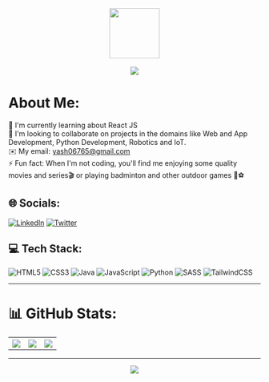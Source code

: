 <!-- [![An image of @yr1404's Holopin badges, which is a link to view their full Holopin profile](https://holopin.me/yr1404)](https://holopin.io/@yr1404)  -->

<div align="center">
  <img src="https://github.com/yr1404/yr1404/assets/106465753/2d130b5c-63a5-448e-9416-e04a28f9b1c2" width="100px"/>
</div>

<br/>

<div align="center">  
  <img src="https://readme-typing-svg.demolab.com?font=Fira+Code&size=25&pause=1000&color=185788&width=240&lines=Hello!+I+am+Yash" />
</div>

# About Me:
🔭 I'm currently learning about React JS
<br>
🤝 I'm looking to collaborate on projects in the domains like Web and App Development, Python Development, Robotics and IoT.
<br>
✉️ My email: yash06765@gmail.com
<br>
⚡ Fun fact: When I'm not coding, you'll find me enjoying some quality movies and series🎬 or playing badminton and other outdoor games 🏸⚽
<!--
✍️ I sometimes write blogs at: https://hashnode.com/@yr1404
<br>
-->


## 🌐 Socials:
[![LinkedIn]( https://img.shields.io/badge/LinkedIn-0077B5?style=for-the-badge&logo=linkedin&logoColor=white )](https://linkedin.com/in/yr1404) 
[![Twitter]( https://img.shields.io/badge/Twitter-1DA1F2?style=for-the-badge&logo=twitter&logoColor=white )](https://twitter.com/yr1404)

## 💻 Tech Stack: 

![HTML5](https://img.shields.io/badge/html5-%23E34F26.svg?style=for-the-badge&logo=html5&logoColor=white)
![CSS3](https://img.shields.io/badge/css3-%231572B6.svg?style=for-the-badge&logo=css3&logoColor=white)
![Java](https://img.shields.io/badge/java-%23ED8B00.svg?style=for-the-badge&logo=openjdk&logoColor=white)
![JavaScript](https://img.shields.io/badge/javascript-%23323330.svg?style=for-the-badge&logo=javascript&logoColor=%23F7DF1E)
![Python](https://img.shields.io/badge/python-3670A0?style=for-the-badge&logo=python&logoColor=ffdd54)
![SASS](https://img.shields.io/badge/SASS-hotpink.svg?style=for-the-badge&logo=SASS&logoColor=white)
![TailwindCSS](https://img.shields.io/badge/tailwindcss-%2338B2AC.svg?style=for-the-badge&logo=tailwind-css&logoColor=white)

---

# 📊 GitHub Stats:
<table>
  <tr>
    
  <th>
    <img src="https://github-readme-stats.vercel.app/api?username=yr1404&theme=merko&hide_border=false&include_all_commits=false&count_private=false" />
  </th>
  <th>
    <img src="https://github-readme-streak-stats.herokuapp.com/?user=yr1404&theme=merko&hide_border=false" />
  </th>
  <th>
    <img src="https://github-readme-stats.vercel.app/api/top-langs/?username=yr1404&theme=merko&hide_border=false&include_all_commits=false&count_private=false&layout=compact" />
  </th>
  
  </tr>
</table>
    
---

<div align="center">
  <img src="https://komarev.com/ghpvc/?username=yr1404&style=flat" />
</div>


